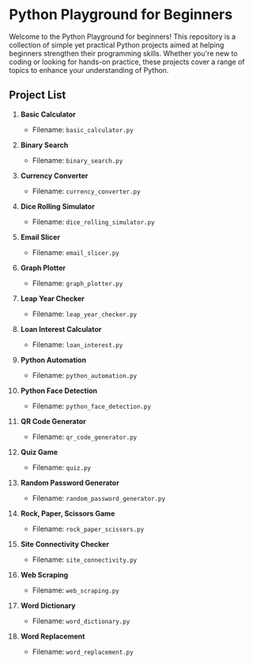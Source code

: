 # Python Playground for Beginners

Welcome to the Python Playground for beginners! This repository is a collection of simple yet practical Python projects aimed at helping beginners strengthen their programming skills. Whether you're new to coding or looking for hands-on practice, these projects cover a range of topics to enhance your understanding of Python.

## Project List

1. **Basic Calculator**
   - Filename: `basic_calculator.py`

2. **Binary Search**
   - Filename: `binary_search.py`

3. **Currency Converter**
   - Filename: `currency_converter.py`

4. **Dice Rolling Simulator**
   - Filename: `dice_rolling_simulator.py`

5. **Email Slicer**
   - Filename: `email_slicer.py`

6. **Graph Plotter**
   - Filename: `graph_plotter.py`

7. **Leap Year Checker**
    - Filename: `leap_year_checker.py`

8. **Loan Interest Calculator**
    - Filename: `loan_interest.py`

9. **Python Automation**
    - Filename: `python_automation.py`

10. **Python Face Detection**
    - Filename: `python_face_detection.py`

11. **QR Code Generator**
    - Filename: `qr_code_generator.py`

12. **Quiz Game**
    - Filename: `quiz.py`

13. **Random Password Generator**
    - Filename: `random_password_generator.py`

14. **Rock, Paper, Scissors Game**
    - Filename: `rock_paper_scissors.py`

15. **Site Connectivity Checker**
    - Filename: `site_connectivity.py`

16. **Web Scraping**
    - Filename: `web_scraping.py`

17. **Word Dictionary**
    - Filename: `word_dictionary.py`

18. **Word Replacement**
    - Filename: `word_replacement.py`
